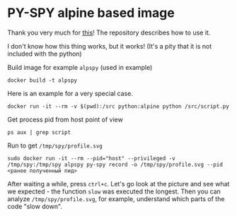 # PY-SPY alpine based image

Thank you very much for [this](https://github.com/benfred/py-spy)! The repository describes how to use it.

I don't know how this thing works, but it works!
(It's a pity that it is not included with the python)

Build image for example `alpspy` (used in example)

`docker build -t alpspy`

Here is an example for a very special case.

`docker run -it --rm -v $(pwd):/src python:alpine python /src/script.py`

Get process pid from host point of view

`ps aux | grep script`

Run to get `/tmp/spy/profile.svg`

`sudo docker run -it --rm --pid="host" --privileged -v /tmp/spy:/tmp/spy alpspy py-spy record -o /tmp/spy/profile.svg --pid <ранее полученный пид>`

After waiting a while, press `ctrl+c`. 
Let's go look at the picture and see what we expected - the function `slow` was executed the longest.
Then you can analyze `/tmp/spy/profile.svg`, for example, understand which parts of the code "slow down".
